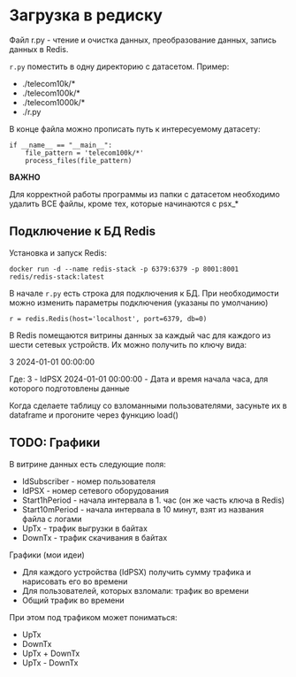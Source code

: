 # Загрузка в редиску

Файл r.py - чтение и очистка данных, преобразование данных, запись данных в Redis.

```r.py``` поместить в одну директорию с датасетом. Пример:

* ./telecom10k/*
* ./telecom100k/*
* ./telecom1000k/*
* ./r.py

В конце файла можно прописать путь к интересуемому датасету:
```commandline
if __name__ == "__main__":
    file_pattern = 'telecom100k/*'
    process_files(file_pattern)
```

**ВАЖНО**

Для корректной работы программы из папки с датасетом необходимо удалить ВСЕ файлы, кроме тех, которые начинаются с psx_*

## Подключение к БД Redis

Установка и запуск Redis:

```commandline
docker run -d --name redis-stack -p 6379:6379 -p 8001:8001 redis/redis-stack:latest
```

В начале ```r.py``` есть строка для подключения к БД. При необходимости можно изменить параметры подключения (указаны по умолчанию)

```commandline
r = redis.Redis(host='localhost', port=6379, db=0)
```

В Redis помещаются витрины данных за каждый час для каждого из шести сетевых устройств. Их можно получить по ключу вида:

3 2024-01-01 00:00:00

Где:
3 - IdPSX
2024-01-01 00:00:00 - Дата и время начала часа, для которого подготовлены данные

Когда сделаете таблицу со взломанными пользователями, засуньте их в dataframe и прогоните через функцию load() 

## TODO: Графики

В витрине данных есть следующие поля:
* IdSubscriber - номер пользователя
* IdPSX - номер сетевого оборудования
* Start1hPeriod - начала интервала в 1. час (он же часть ключа в Redis) 
* Start10mPeriod - начала интервала в 10 минут, взят из названия файла с логами
* UpTx - трафик выгрузки в байтах
* DownTx - трафик скачивания в байтах

Графики (мои идеи) 
* Для каждого устройства (IdPSX) получить сумму трафика и нарисовать его во времени
* Для пользователей, которых взломали: трафик во времени
* Общий трафик во времени

При этом под трафиком может пониматься:

* UpTx
* DownTx
* UpTx + DownTx
* UpTx - DownTx
